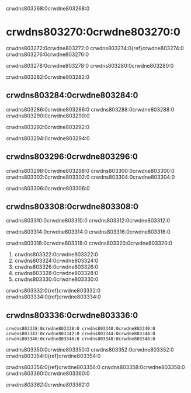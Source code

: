 crwdns803268:0crwdne803268:0
# crwdns803270:0crwdne803270:0

crwdns803272:0crwdne803272:0 crwdns803274:0{ref}crwdne803274:0 crwdns803276:0crwdne803276:0

crwdns803278:0crwdne803278:0 crwdns803280:0crwdne803280:0

crwdns803282:0crwdne803282:0
## crwdns803284:0crwdne803284:0

crwdns803286:0crwdne803286:0 crwdns803288:0crwdne803288:0 crwdns803290:0crwdne803290:0

crwdns803292:0crwdne803292:0

crwdns803294:0crwdne803294:0
## crwdns803296:0crwdne803296:0

crwdns803298:0crwdne803298:0 crwdns803300:0crwdne803300:0 crwdns803302:0crwdne803302:0 crwdns803304:0crwdne803304:0

crwdns803306:0crwdne803306:0
## crwdns803308:0crwdne803308:0

crwdns803310:0crwdne803310:0 crwdns803312:0crwdne803312:0

crwdns803314:0crwdne803314:0 crwdns803316:0crwdne803316:0

crwdns803318:0crwdne803318:0 crwdns803320:0crwdne803320:0

1. crwdns803322:0crwdne803322:0
2. crwdns803324:0crwdne803324:0
3. crwdns803326:0crwdne803326:0
4. crwdns803328:0crwdne803328:0
5. crwdns803330:0crwdne803330:0

crwdns803332:0{ref}crwdne803332:0 crwdns803334:0{ref}crwdne803334:0

## crwdns803336:0crwdne803336:0

```{note}
crwdns803338:0crwdne803338:0 crwdns803340:0crwdne803340:0
crwdns803342:0crwdne803342:0 crwdns803344:0crwdne803344:0
crwdns803346:0crwdne803346:0 crwdns803348:0crwdne803348:0
```

crwdns803350:0crwdne803350:0 crwdns803352:0crwdne803352:0 crwdns803354:0{ref}crwdne803354:0

crwdns803356:0{ref}crwdne803356:0 crwdns803358:0crwdne803358:0 crwdns803360:0crwdne803360:0

*crwdns803362:0crwdne803362:0*

